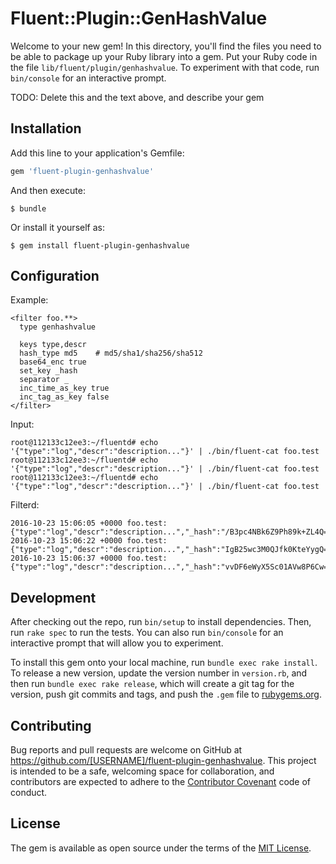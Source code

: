 # Fluent::Plugin::GenHashValue

Welcome to your new gem! In this directory, you'll find the files you need to be able to package up your Ruby library into a gem. Put your Ruby code in the file `lib/fluent/plugin/genhashvalue`. To experiment with that code, run `bin/console` for an interactive prompt.

TODO: Delete this and the text above, and describe your gem

## Installation

Add this line to your application's Gemfile:

```ruby
gem 'fluent-plugin-genhashvalue'
```

And then execute:

    $ bundle

Or install it yourself as:

    $ gem install fluent-plugin-genhashvalue


## Configuration

Example:

    <filter foo.**>
      type genhashvalue

      keys type,descr
      hash_type md5    # md5/sha1/sha256/sha512
      base64_enc true
      set_key _hash
      separator _
      inc_time_as_key true
      inc_tag_as_key false
    </filter>


Input:

    root@112133c12ee3:~/fluentd# echo '{"type":"log","descr":"description..."}' | ./bin/fluent-cat foo.test
    root@112133c12ee3:~/fluentd# echo '{"type":"log","descr":"description..."}' | ./bin/fluent-cat foo.test
    root@112133c12ee3:~/fluentd# echo '{"type":"log","descr":"description..."}' | ./bin/fluent-cat foo.test

Filterd:

    2016-10-23 15:06:05 +0000 foo.test: {"type":"log","descr":"description...","_hash":"/B3pc4NBk6Z9Ph89k+ZL4Q=="}
    2016-10-23 15:06:22 +0000 foo.test: {"type":"log","descr":"description...","_hash":"IgB25wc3M0QJfk0KteYygQ=="}
    2016-10-23 15:06:37 +0000 foo.test: {"type":"log","descr":"description...","_hash":"vvDF6eWyX5Sc01AVw8P6Cw=="}


## Development

After checking out the repo, run `bin/setup` to install dependencies. Then, run `rake spec` to run the tests. You can also run `bin/console` for an interactive prompt that will allow you to experiment.

To install this gem onto your local machine, run `bundle exec rake install`. To release a new version, update the version number in `version.rb`, and then run `bundle exec rake release`, which will create a git tag for the version, push git commits and tags, and push the `.gem` file to [rubygems.org](https://rubygems.org).

## Contributing

Bug reports and pull requests are welcome on GitHub at https://github.com/[USERNAME]/fluent-plugin-genhashvalue. This project is intended to be a safe, welcoming space for collaboration, and contributors are expected to adhere to the [Contributor Covenant](http://contributor-covenant.org) code of conduct.


## License

The gem is available as open source under the terms of the [MIT License](http://opensource.org/licenses/MIT).

